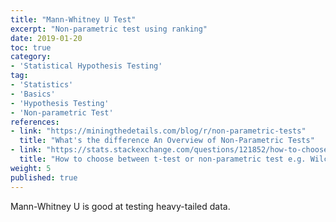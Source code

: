 ```yaml
---
title: "Mann-Whitney U Test"
excerpt: "Non-parametric test using ranking"
date: 2019-01-20
toc: true
category:
- 'Statistical Hypothesis Testing'
tag:
- 'Statistics'
- 'Basics'
- 'Hypothesis Testing'
- 'Non-parametric Test'
references:
- link: "https://miningthedetails.com/blog/r/non-parametric-tests"
  title: "What's the difference An Overview of Non-Parametric Tests"
- link: "https://stats.stackexchange.com/questions/121852/how-to-choose-between-t-test-or-non-parametric-test-e-g-wilcoxon-in-small-sampl"
  title: "How to choose between t-test or non-parametric test e.g. Wilcoxon in small samples"
weight: 5
published: true
---
```


Mann-Whitney U is good at testing heavy-tailed data.